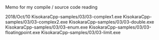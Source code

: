 
Memo for my compile / source code reading


2018/Oct/10
        KisokaraCpp-samples/03/03-complex1.exe
        KisokaraCpp-samples/03/03-complex2.exe
        KisokaraCpp-samples/03/03-double.exe
        KisokaraCpp-samples/03/03-enum.exe
        KisokaraCpp-samples/03/03-floatingpoint.exe
        KisokaraCpp-samples/03/03-limit.exe

